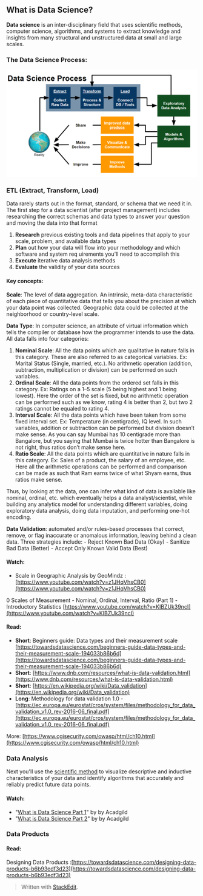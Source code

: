 

## What is Data Science?
**Data science** is an inter-disciplinary field that uses scientific methods, computer science, algorithms, and systems to extract knowledge and insights from many structural and unstructured data at small and large scales. 

### The Data Science Process:
![Figure 1: ETL --> Data Analysis --> Data Products](res_bin/media/data_science_process.png)


### ETL (Extract, Transform, Load)
Data rarely starts out in the format, standard, or schema that we need it in.  The first step for a data scientist (after project management) includes researching the correct schemas and data types to answer your question and moving the data into that format

 1.  **Research** previous existing tools and data pipelines that apply to your scale, problem, and available data types
 2.  **Plan** out how your data will flow into your methodology and which software and system req uirements you'll need to accomplish this
 3.  **Execute** iterative data analysis methods
 4.  **Evaluate** the validity of your data sources
 
#### Key concepts: 
 **Scale**:  The level of data aggregation.  An intrinsic, meta-data characteristic of each piece of quantitative  data that tells you about the precision at which your data point was collected. Geographic data could be collected at the neighborhood or country-level scale.
 
 **Data Type**: In computer science, an attribute of virtual information which tells the compiler or database how the programmer intends to use the data.   All data falls into four categories:
 1.  **Nominal Scale**: All the data points which are qualitative in nature falls in this category. These are also referred to as categorical variables. Ex: Marital Status (Single, married, etc.). No arithmetic operation (addition, subtraction, multiplication or division) can be performed on such variables.
2.  **Ordinal Scale**: All the data points from the ordered set falls in this category. Ex: Ratings on a 1–5 scale (5 being highest and 1 being lowest). Here the order of the set is fixed, but no arithmetic operation can be performed such as we know, rating 4 is better than 2, but two 2 ratings cannot be equaled to rating 4.
3.  **Interval Scale**: All the data points which have been taken from some fixed interval set. Ex: Temperature (in centigrade), IQ level. In such variables, addition or subtraction can be performed but division doesn’t make sense. As you can say Mumbai has 10 centigrade more than Bangalore, but you saying that Mumbai is twice hotter than Bangalore is not right, thus ratios don’t make sense here.
4.  **Ratio Scale**: All the data points which are quantitative in nature falls in this category. Ex: Sales of a product, the salary of an employee, etc. Here all the arithmetic operations can be performed and comparison can be made as such that Ram earns twice of what Shyam earns, thus ratios make sense.

Thus, by looking at the data, one can infer what kind of data is available like nominal, ordinal, etc. which eventually helps a data analyst/scientist, while building any analytics model for understanding different variables, doing exploratory data analysis, doing data imputation, and performing one-hot encoding.  

 **Data Validation**:  automated and/or rules-based processes that correct, remove, or flag inaccurate or anomalous information, leaving behind a clean data.   Three strategies include:
	- Reject Known Bad Data (Okay)
	- Sanitize Bad Data (Better)
	- Accept Only Known Valid Data (Best)
#### Watch:

 - Scale in Geographic Analysis by   GeoMindz :
   [https://www.youtube.com/watch?v=z1JHqVhsCB0](https://www.youtube.com/watch?v=z1JHqVhsCB0)
  
  0 Scales of Measurement - Nominal, Ordinal, Interval, Ratio (Part 1) -
   Introductory Statistics
   [https://www.youtube.com/watch?v=KIBZUk39ncI](https://www.youtube.com/watch?v=KIBZUk39ncI)

#### Read:
* **Short**: Beginners guide: Data types and their measurement scale [https://towardsdatascience.com/beginners-guide-data-types-and-their-measurement-scale-194033b86b6d](https://towardsdatascience.com/beginners-guide-data-types-and-their-measurement-scale-194033b86b6d)
* **Short**: [https://www.dnb.com/resources/what-is-data-validation.html](https://www.dnb.com/resources/what-is-data-validation.html)
* **Short**: [https://en.wikipedia.org/wiki/Data_validation](https://en.wikipedia.org/wiki/Data_validation)
* **Long**: Methodology for data validation 1.0 - [https://ec.europa.eu/eurostat/cros/system/files/methodology_for_data_validation_v1.0_rev-2016-06_final.pdf](https://ec.europa.eu/eurostat/cros/system/files/methodology_for_data_validation_v1.0_rev-2016-06_final.pdf)

More:
[https://www.cgisecurity.com/owasp/html/ch10.html](https://www.cgisecurity.com/owasp/html/ch10.html)

### Data Analysis
Next you'll use the [scientific method](https://en.wikipedia.org/wiki/Scientific_method) to visualize descriptive and inductive characteristics of your data and identify algorithms that accurately and reliably predict future data points.  

#### Watch:
* "[What is Data Science Part 1](https://www.youtube.com/watch?v=c27EwKNIanQ)" by by Acadgild 
* "[What is Data Science Part 2](https://www.youtube.com/watch?v=y4ZLfS-Dt9g)" by by Acadgild 

###  Data Products
#### Read:
Designing Data Products :[https://towardsdatascience.com/designing-data-products-b6b93edf3d23](https://towardsdatascience.com/designing-data-products-b6b93edf3d23)


> Written with [StackEdit](https://stackedit.io/).
<!--stackedit_data:
eyJoaXN0b3J5IjpbLTkzODUwNTcyNSwtMTcyODk0NjY0OSwxMz
U0Nzk4MDIzLC0xMDM2OTMzMjU2LDY3MTUxMzA5NSw4MDMwOTY5
NzksODQ5ODY2ODU5XX0=
-->